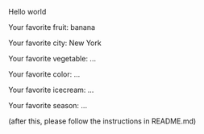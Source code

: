 
Hello world



Your favorite fruit: banana

Your favorite city: New York

Your favorite vegetable: ...

Your favorite color: ...

Your favorite icecream: ...

Your favorite season: ...


(after this, please follow the instructions in README.md)


